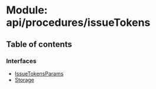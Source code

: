 # Module: api/procedures/issueTokens

## Table of contents

### Interfaces

- [IssueTokensParams](../wiki/api.procedures.issueTokens.IssueTokensParams)
- [Storage](../wiki/api.procedures.issueTokens.Storage)

